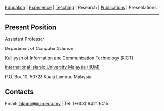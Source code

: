 [Education](/edu.md) | [Experience](/exp.md) | [Teaching](/teach.md) | Research | [Publications](/pubs.md) | Presentations
* * *

## Present Position
Assistant Professor

Department of Computer Science

[Kulliyyah of Information and Communication Technology (KICT)](https://www.iium.edu.my/kulliyyah/kict)

[International Islamic University Malaysia (IIUM)](https://www.iium.edu.my/v2/)

P.O. Box 10, 50728 Kuala Lumpur, Malaysia

## Contacts
Email: takumi@iium.edu.my \| Tel: (+603) 6421 6415
